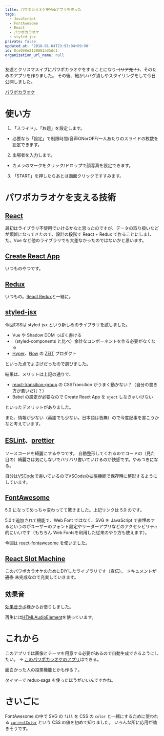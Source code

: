 ```yaml
---
title: パワポカラオケ用Webアプリを作った
tags:
  - JavaScript
  - FontAwesome
  - React
  - パワポカラオケ
  - styled-jsx
private: false
updated_at: '2018-01-04T23:53:04+09:00'
id: 0ce000e2128881a05dc1
organization_url_name: null
---
```

友達とクリスマスイブにパワポカラオケをすることになり<s>（リア充！）</s>、そのためのアプリを作りました。
その後、細かいバグ潰しやスタイリングをして今日公開しました。

[パワポカラオケ](https://ygkn.github.io/powerpokaraoke/)

# 使い方
1. 「スライド」、「お題」を設定します。
  - 必要なら「設定」で制限時間/音声ONorOFF/一人あたりのスライドの枚数を設定できます。
2. 出場者を入力します。
  - カメラのマークをクリック/ドロップで顔写真を設定できます。
3. 「START」を押したらあとは画面クリックですすみます。

# パワポカラオケを支える技術
## [React](https://reactjs.org/)
最初はライブラリ不使用でいけるかなと思ったのですが、データの取り扱いなどが煩雑になってきたので、設計の段階で React + Redux で作ることにしました。Vue など他のライブラリでも大差なかったのではないかと思います。
## [Create React App](https://github.com/facebookincubator/create-react-app)
いつものやつです。
## [Redux](https://github.com/reactjs/redux)
いつもの。[React Redux](https://github.com/reactjs/react-redux)と一緒に。
## [styled-jsx](https://github.com/zeit/styled-jsx)
今回CSSは styled-jsx という新しめのライブラリを試しました。

- Vue や Shadow DOM っぽく書ける
- （styled-components と比べ）余計なコンポーネントを作る必要がなくなる
- [Hyper](https://hyper.is/)、[Now](https://zeit.co/now) の [ZEIT](https://github.com/zeit) プロダクト

といった点でよさげだったので選びました。

結果は、メリットは上記の通りで、

- [react-transition-group](https://github.com/reactjs/react-transition-group) の CSSTransition がうまく動かない？（自分の書き方が悪いだけ？）
- Babel の設定が必要なので Create React App を `eject` しなきゃいけない

といったデメリットがありました。

また、情報が少ない（英語でも少ない。日本語は皆無）ので今度記事を書こうかなと考えています。

## [ESLint](https://eslint.org/)、[prettier](https://github.com/prettier/prettier)
ソースコードを綺麗にするやつです。
自動整形してくれるのでコードの（見た目の）綺麗さは気にしないでバリバリ書いていけるのが快感です。やみつきになる。

自分は[VSCode](https://code.visualstudio.com/)で書いているのでVSCodeの[拡張機能](https://marketplace.visualstudio.com/items?itemName=esbenp.prettier-vscode)で保存時に整形するようにしています。

## [FontAwesome](https://fontawesome.com/)
5.0 になってめっちゃ変わってて驚きました。上記リンクは 5.0 のです。

5.0で追加されて機能で、Web Font ではなく、SVG を JavaScript で直埋めするというのがユーザーのフォント設定やリーダーアプリなどのアクセシビリティ的にいいです（もちろん Web Fontsを利用した従来のやり方も使えます）。

今回は [react-fontawesome](https://github.com/danawoodman/react-fontawesome) を使いました。

## [React Slot Machine](https://github.com/ygkn/react-slot-machine)
このパワポカラオケのためにDIYしたライブラリです（宣伝）。
ドキュメントが ~~適当~~ 未完成なので充実していきます。
## 効果音
[効果音ラボ](https://soundeffect-lab.info/sound/anime/)様からお借りしました。

再生には[HTMLAudioElement](https://developer.mozilla.org/ja/docs/Web/API/HTMLAudioElement)を使っています。

# これから
このアプリでは画像とテーマを用意する必要があるので自動生成できるようにしたい。
→ [このパワポカラオケのアプリ](https://qiita.com/kyoyababa/items/13237abe464b25bf92b7)はできる。

面白かった人の投票機能とかも作る？。

タイマーで redux-saga を使ったほうがいいんですかね。

# さいごに

FontAwesome の中で SVG の `fill` を CSS の `color` と一緒にするために使われる [`currentColor`](https://developer.mozilla.org/ja/docs/Web/CSS/color_value#currentcolor_keyword) という CSS の値を初めて知りました。
いろんな所に応用が効きそうです。
